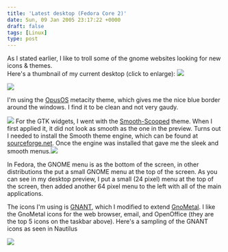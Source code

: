 ```yaml
---
title: 'Latest desktop (Fedora Core 2)'
date: Sun, 09 Jan 2005 23:17:22 +0000
draft: false
tags: [Linux]
type: post
---
```


As I stated earlier, I like to troll some of the gnome websites looking for new icons & themes.  
Here's a thumbnail of my current desktop (click to enlarge): [![](http://jroller.com/resources/jmrodri/20041106_desktop_preview.png)](http://zeusville.homeip.net/20041106_desktop.png)

![](http://jroller.com/resources/jmrodri/gimp_menu.png)

I'm using the [OpusOS](http://www.gnome-look.org/content/show.php?content=14092) metacity theme, which gives me the nice blue border around the windows. I find it to be clean and not very gaudy.

![](http://jroller.com/resources/jmrodri/taskbar_preview.png) For the GTK widgets, I went with the [Smooth-Scooped](http://www.gnome-look.org/content/show.php?content=17018) theme. When I first applied it, it did not look as smooth as the one in the preview. Turns out I needed to install the Smooth theme engine, which can be found at [sourceforge.net](http://sourceforge.net/projects/smooth-engine/). Once the engine was installed that gave me the sleek and smooth menus.![](http://jroller.com/resources/jmrodri/firefox_menu.png)

In Fedora, the GNOME menu is as the bottom of the screen, in other distributions the put a small GNOME menu at the top of the screen. As you can see in my desktop preview, I put a small (24 pixel) menu at the top of the screen, then added another 64 pixel menu to the left with all of the main applications.

The icons I'm using is [GNANT](http://www.gnome-look.org/content/show.php?content=15764), which I modified to extend [GnoMetal](http://www.aquaxp.com/strestout1/). I like the GnoMetal icons for the web browser, email, and OpenOffice (they are the top 5 icons on the taskbar above). Here's a sampling of the GNANT icons as seen in Nautilus

![](/resources/jmrodri/gnant_nautilus_icons.png)